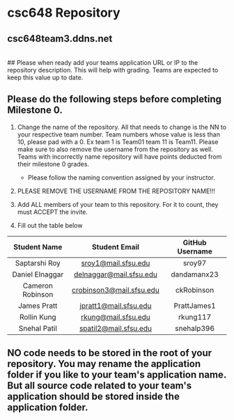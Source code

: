 # csc648 Repository

## csc648team3.ddns.net
<br>
## Please when ready add your teams application URL or IP to the repository description. This will help with grading. Teams are expected to keep this value up to date.

## Please do the following steps before completing Milestone 0.
1. Change the name of the repository. All that needs to change is the NN to your respective team number. Team numbers whose value is less than 10, please pad with a 0. Ex team 1 is Team01 team 11 is Team11. Please make sure to also remove the username from the repository as well. Teams with incorrectly name repository will have points deducted from their milestone 0 grades.
      - Please follow the naming convention assigned by your instructor.

1. PLEASE REMOVE THE USERNAME FROM THE REPOSITORY NAME!!!

2. Add ALL members of your team to this repository. For it to count, they must ACCEPT the invite.

3. Fill out the table below


| Student Name | Student Email | GitHub Username |
|    :---:     |     :---:     |     :---:       |
| Saptarshi Roy | sroy1@mail.sfsu.edu | sroy97 |
| Daniel Elnaggar | delnaggar@mail.sfsu.edu | dandamanx23 |
| Cameron Robinson | crobinson3@mail.sfsu.edu | ckRobinson |
| James Pratt | jpratt1@mail.sfsu.edu | PrattJames1 |
| Rollin Kung | rkung@mail.sfsu.edu | rkung117 |
| Snehal Patil | spatil2@mail.sfsu.edu | snehalp396 |

## NO code needs to be stored in the root of your repository. You may rename the application folder if you like to your team's application name. But all source code related to your team's application should be stored inside the application folder.
